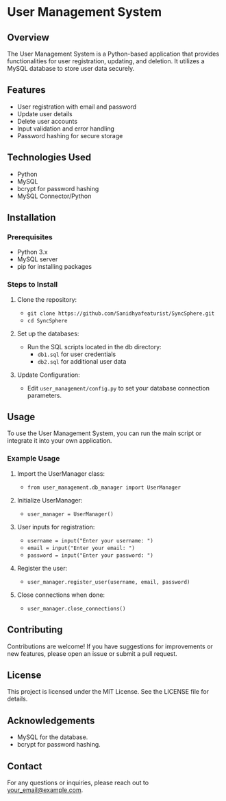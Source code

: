 # User Management System

## Overview
The User Management System is a Python-based application that provides functionalities for user registration, updating, and deletion. It utilizes a MySQL database to store user data securely.

## Features
- User registration with email and password
- Update user details
- Delete user accounts
- Input validation and error handling
- Password hashing for secure storage

## Technologies Used
- Python
- MySQL
- bcrypt for password hashing
- MySQL Connector/Python

## Installation

### Prerequisites
- Python 3.x
- MySQL server
- pip for installing packages

### Steps to Install
1. Clone the repository:
   - `git clone https://github.com/Sanidhyafeaturist/SyncSphere.git`
   - `cd SyncSphere`

3. Set up the databases:
   - Run the SQL scripts located in the db directory:
     - `db1.sql` for user credentials
     - `db2.sql` for additional user data

4. Update Configuration:
   - Edit `user_management/config.py` to set your database connection parameters.

## Usage
To use the User Management System, you can run the main script or integrate it into your own application.

### Example Usage
1. Import the UserManager class:
   - `from user_management.db_manager import UserManager`

2. Initialize UserManager:
   - `user_manager = UserManager()`

3. User inputs for registration:
   - `username = input("Enter your username: ")`
   - `email = input("Enter your email: ")`
   - `password = input("Enter your password: ")`

4. Register the user:
   - `user_manager.register_user(username, email, password)`

5. Close connections when done:
   - `user_manager.close_connections()`

## Contributing
Contributions are welcome! If you have suggestions for improvements or new features, please open an issue or submit a pull request.

## License
This project is licensed under the MIT License. See the LICENSE file for details.

## Acknowledgements
- MySQL for the database.
- bcrypt for password hashing.

## Contact
For any questions or inquiries, please reach out to your_email@example.com.
